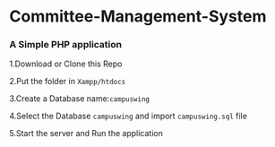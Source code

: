# Committee-Management-System
### A Simple PHP application


1.Download or Clone this Repo

2.Put the folder in
 `Xampp/htdocs`

3.Create a Database
  name:`campuswing`

4.Select the Database `campuswing` and import `campuswing.sql` file

5.Start the server and Run the application

